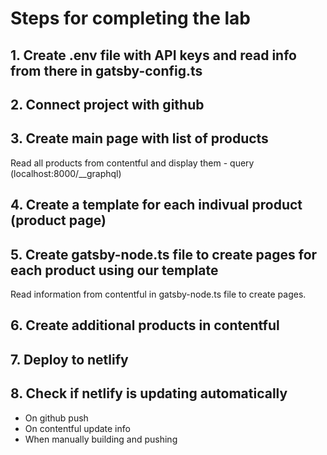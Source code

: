 # Steps for completing the lab

## 1. Create .env file with API keys and read info from there in gatsby-config.ts

## 2. Connect project with github

## 3. Create main page with list of products
Read all products from contentful and display them - query (localhost:8000/__graphql)

## 4. Create a template for each indivual product (product page)

## 5. Create gatsby-node.ts file to create pages for each product using our template
Read information from contentful in gatsby-node.ts file to create pages.

## 6. Create additional products in contentful

## 7. Deploy to netlify

## 8. Check if netlify is updating automatically
- On github push
- On contentful update info
- When manually building and pushing